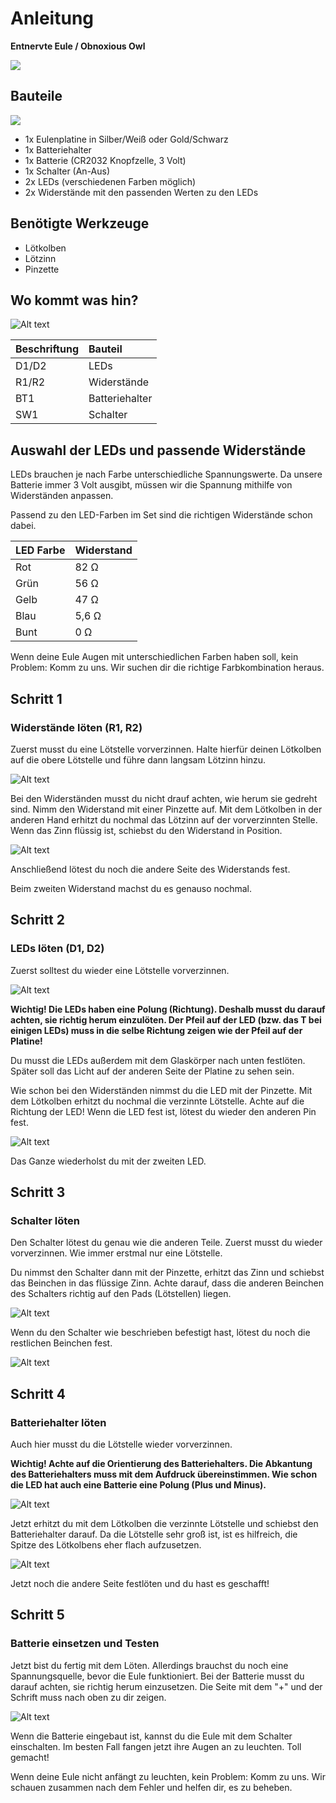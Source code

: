 # Anleitung

**Entnervte Eule / Obnoxious Owl**

![](doc/docu-pics/00.jpg)

## Bauteile 

![](doc/docu-pics/01a.jpg)

- 1x Eulenplatine in Silber/Weiß oder Gold/Schwarz
- 1x Batteriehalter
- 1x Batterie (CR2032 Knopfzelle, 3 Volt)
- 1x Schalter (An-Aus)
- 2x LEDs (verschiedenen Farben möglich)
- 2x Widerstände mit den passenden Werten zu den LEDs

## Benötigte Werkzeuge
- Lötkolben
- Lötzinn
- Pinzette

## Wo kommt was hin?

![Alt text](doc/docu-pics/02.jpg)

| Beschriftung         | Bauteil        |
| :------------------- | :----------    |
| D1/D2                | LEDs           |
| R1/R2                | Widerstände    |
| BT1                  | Batteriehalter |
| SW1                  | Schalter       |

## Auswahl der LEDs und passende Widerstände

LEDs brauchen je nach Farbe unterschiedliche Spannungswerte. Da unsere Batterie immer 3 Volt ausgibt, müssen wir die Spannung mithilfe von Widerständen anpassen.

Passend zu den LED-Farben im Set sind die richtigen Widerstände schon dabei. 

| LED Farbe   | Widerstand  |
| :---------- | :---------- |
| Rot         | 82 Ω        |
| Grün        | 56 Ω        |
| Gelb        | 47 Ω        |
| Blau        | 5,6 Ω       |
| Bunt        | 0 Ω         |


Wenn deine Eule Augen mit unterschiedlichen Farben haben soll, kein Problem: Komm zu uns. Wir suchen dir die richtige Farbkombination heraus.

## Schritt 1
### Widerstände löten (R1, R2)

Zuerst musst du eine Lötstelle vorverzinnen.
Halte hierfür deinen Lötkolben auf die obere Lötstelle und führe dann langsam Lötzinn hinzu.

![Alt text](doc/docu-pics/03.jpg)

Bei den Widerständen musst du nicht drauf achten, wie herum sie gedreht sind. Nimm den Widerstand mit einer Pinzette auf. Mit dem Lötkolben in der anderen Hand erhitzt du nochmal das Lötzinn auf der vorverzinnten Stelle.
Wenn das Zinn flüssig ist, schiebst du den Widerstand in Position. 

![Alt text](doc/docu-pics/04.jpg)

Anschließend lötest du noch die andere Seite des Widerstands fest.

Beim zweiten Widerstand machst du es genauso nochmal.

## Schritt 2

### LEDs löten (D1, D2)

Zuerst solltest du wieder eine Lötstelle vorverzinnen.

![Alt text](doc/docu-pics/05.jpg)

**Wichtig! Die LEDs haben eine Polung (Richtung). Deshalb musst du darauf achten, sie richtig herum einzulöten. Der Pfeil auf der LED (bzw. das T bei einigen LEDs) muss in die selbe Richtung zeigen wie der Pfeil auf der Platine!**

Du musst die LEDs außerdem mit dem Glaskörper nach unten festlöten. Später soll das Licht auf der anderen Seite der Platine zu sehen sein. 

Wie schon bei den Widerständen nimmst du die LED mit der Pinzette. Mit dem Lötkolben erhitzt du nochmal die verzinnte Lötstelle. Achte auf die Richtung der LED!
Wenn die LED fest ist, lötest du wieder den anderen Pin fest.

![Alt text](doc/docu-pics/06.jpg)

Das Ganze wiederholst du mit der zweiten LED.

## Schritt 3

### Schalter löten

Den Schalter lötest du genau wie die anderen Teile. Zuerst musst du wieder vorverzinnen. Wie immer erstmal nur eine Lötstelle.

Du nimmst den Schalter dann mit der Pinzette, erhitzt das Zinn und schiebst das Beinchen in das flüssige Zinn. Achte darauf, dass die anderen Beinchen des Schalters richtig auf den Pads (Lötstellen) liegen.

![Alt text](doc/docu-pics/07.jpg)

Wenn du den Schalter wie beschrieben befestigt hast, lötest du noch die restlichen Beinchen fest.

![Alt text](doc/docu-pics/08.jpg)

## Schritt 4
### Batteriehalter löten

Auch hier musst du die Lötstelle wieder vorverzinnen.

**Wichtig! Achte auf die Orientierung des Batteriehalters. Die Abkantung des Batteriehalters muss mit dem Aufdruck übereinstimmen. Wie schon die LED hat auch eine Batterie eine Polung (Plus und Minus).**

![Alt text](doc/docu-pics/09.jpg)

Jetzt erhitzt du mit dem Lötkolben die verzinnte Lötstelle und
schiebst den Batteriehalter darauf. Da die Lötstelle sehr groß ist, ist es hilfreich, die Spitze des Lötkolbens eher flach aufzusetzen. 

![Alt text](doc/docu-pics/10.jpg)

Jetzt noch die andere Seite festlöten und du hast es geschafft!

## Schritt 5
### Batterie einsetzen und Testen

Jetzt bist du fertig mit dem Löten. Allerdings brauchst du noch eine Spannungsquelle, bevor die Eule funktioniert. Bei der Batterie musst du darauf achten, sie richtig herum einzusetzen. Die Seite mit dem "+" und der Schrift muss nach oben zu dir zeigen.

![Alt text](doc/docu-pics/11.jpg)

Wenn die Batterie eingebaut ist, kannst du die Eule mit dem Schalter einschalten. Im besten Fall fangen jetzt ihre Augen an zu leuchten. Toll gemacht! 

Wenn deine Eule nicht anfängt zu leuchten, kein Problem: Komm zu uns. Wir schauen zusammen nach dem Fehler und helfen dir, es zu beheben.